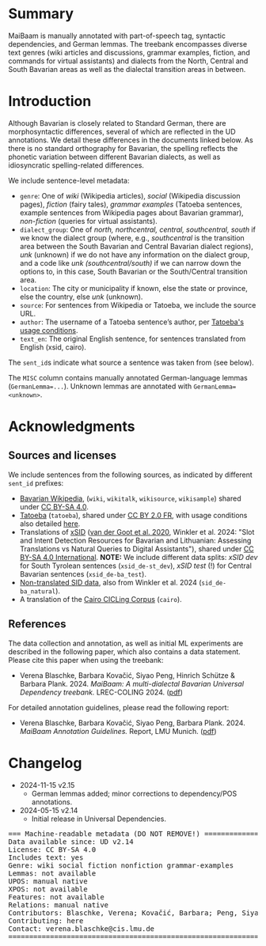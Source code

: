 # Summary

MaiBaam is manually annotated with part-of-speech tag, syntactic dependencies, and German lemmas.
The treebank encompasses diverse text genres (wiki articles and discussions, grammar examples, fiction, and commands for virtual assistants) and dialects from the North, Central and South Bavarian areas as well as the dialectal transition areas in between.

# Introduction

Although Bavarian is closely related to Standard German, there are morphosyntactic differences, several of which are reflected in the UD annotations. We detail these differences in the documents linked below. As there is no standard orthography for Bavarian, the spelling reflects the phonetic variation between different Bavarian dialects, as well as idiosyncratic spelling-related differences.

We include sentence-level metadata:
- `genre`: One of *wiki* (Wikipedia articles), *social* (Wikipedia discussion pages), *fiction* (fairy tales), *grammar examples* (Tatoeba sentences, example sentences from Wikipedia pages about Bavarian grammar), *non-fiction* (queries for virtual assistants).
- `dialect_group`: One of *north, northcentral, central, southcentral, south* if we know the dialect group (where, e.g., *southcentral* is the transition area between the South Bavarian and Central Bavarian dialect regions), *unk* (unknown) if we do not have any information on the dialect group, and a code like *unk (southcentral/south)* if we can narrow down the options to, in this case, South Bavarian or the South/Central transition area.
- `location`: The city or municipality if known, else the state or province, else the country, else *unk* (unknown). 
- `source`: For sentences from Wikipedia or Tatoeba, we include the source URL.
- `author`: The username of a Tatoeba sentence’s author, per [Tatoeba's usage conditions](https://tatoeba.org/en/terms_of_use#section-6).
- `text_en`: The original English sentence, for sentences translated from English (xsid, cairo).

The `sent_id`s indicate what source a sentence was taken from (see below).

The `MISC` column contains manually annotated German-language lemmas (`GermanLemma=...`). Unknown lemmas are annotated with `GermanLemma=<unknown>`.

# Acknowledgments

## Sources and licenses

We include sentences from the following sources, as indicated by different `sent_id` prefixes:
- [Bavarian Wikipedia](https://bar.wikipedia.org/), (`wiki`, `wikitalk`, `wikisource`, `wikisample`) shared under [CC BY-SA 4.0](https://creativecommons.org/licenses/by-sa/4.0/).
- [Tatoeba](https://tatoeba.org/en) (`tatoeba`), shared under [CC BY 2.0 FR](https://creativecommons.org/licenses/by/2.0/fr/), with usage conditions also detailed [here](https://tatoeba.org/en/terms_of_use#section-6).
- Translations of [xSID](https://github.com/mainlp/xsid) ([van der Goot et al. 2020](https://aclanthology.org/2021.naacl-main.197/), Winkler et al. 2024: "Slot and Intent Detection Resources for Bavarian and Lithuanian: Assessing Translations vs Natural Queries to Digital Assistants"), shared under [CC BY-SA 4.0 International](https://creativecommons.org/licenses/by-sa/4.0/). **NOTE:** We include different data splits: *xSID dev* for South Tyrolean sentences (`xsid_de-st_dev`), *xSID test* (!) for Central Bavarian sentences (`xsid_de-ba_test`).
- [Non-translated SID data](https://github.com/mainlp/NaLiBaSID), also from Winkler et al. 2024 (`sid_de-ba_natural`).
- A translation of the [Cairo CICLing Corpus](https://github.com/UniversalDependencies/cairo/) (`cairo`).

## References

The data collection and annotation, as well as initial ML experiments are described in the following paper, which also contains a data statement.
Please cite this paper when using the treebank:

- Verena Blaschke, Barbara Kovačić, Siyao Peng, Hinrich Schütze & Barbara Plank. 2024. *MaiBaam: A multi-dialectal Bavarian Universal Dependency treebank.* LREC-COLING 2024. ([pdf](https://aclanthology.org/2024.lrec-main.953/))

For detailed annotation guidelines, please read the following report:

- Verena Blaschke, Barbara Kovačić, Siyao Peng, Barbara Plank. 2024. *MaiBaam Annotation Guidelines.* Report, LMU Munich. ([pdf](https://arxiv.org/pdf/2403.05902.pdf))


# Changelog

* 2024-11-15 v2.15
  * German lemmas added; minor corrections to dependency/POS annotations.
* 2024-05-15 v2.14
  * Initial release in Universal Dependencies.


<pre>
=== Machine-readable metadata (DO NOT REMOVE!) ================================
Data available since: UD v2.14
License: CC BY-SA 4.0
Includes text: yes
Genre: wiki social fiction nonfiction grammar-examples
Lemmas: not available
UPOS: manual native
XPOS: not available
Features: not available
Relations: manual native
Contributors: Blaschke, Verena; Kovačić, Barbara; Peng, Siyao; Winkler, Miriam; Plank, Barbara
Contributing: here
Contact: verena.blaschke@cis.lmu.de
===============================================================================
</pre>
